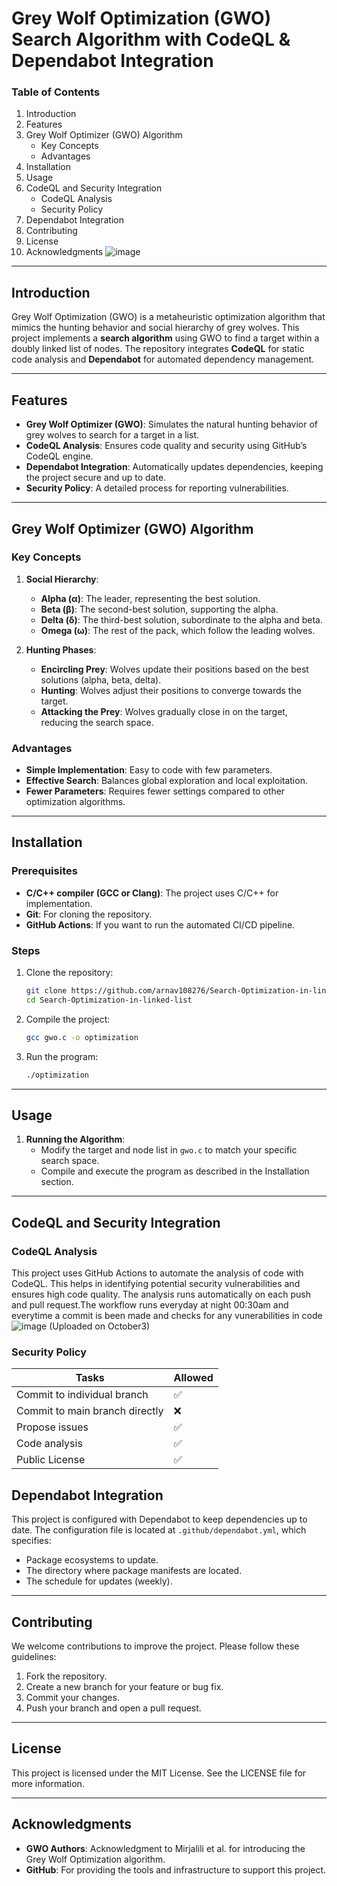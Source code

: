# Grey Wolf Optimization (GWO) Search Algorithm with CodeQL & Dependabot Integration

### Table of Contents

1. Introduction
2. Features
3. Grey Wolf Optimizer (GWO) Algorithm
    - Key Concepts
    - Advantages
4. Installation
5. Usage
6. CodeQL and Security Integration
    - CodeQL Analysis
    - Security Policy
7. Dependabot Integration
8. Contributing
9. License
10. Acknowledgments
![image](https://github.com/user-attachments/assets/e8774d7c-e185-4020-a315-be4301e38c2f)


---

## Introduction

Grey Wolf Optimization (GWO) is a metaheuristic optimization algorithm that mimics the hunting behavior and social hierarchy of grey wolves. This project implements a **search algorithm** using GWO to find a target within a doubly linked list of nodes. The repository integrates **CodeQL** for static code analysis and **Dependabot** for automated dependency management.

---

## Features

- **Grey Wolf Optimizer (GWO)**: Simulates the natural hunting behavior of grey wolves to search for a target in a list.
- **CodeQL Analysis**: Ensures code quality and security using GitHub’s CodeQL engine.
- **Dependabot Integration**: Automatically updates dependencies, keeping the project secure and up to date.
- **Security Policy**: A detailed process for reporting vulnerabilities.

---

## Grey Wolf Optimizer (GWO) Algorithm

### Key Concepts

1. **Social Hierarchy**:
   - **Alpha (α)**: The leader, representing the best solution.
   - **Beta (β)**: The second-best solution, supporting the alpha.
   - **Delta (δ)**: The third-best solution, subordinate to the alpha and beta.
   - **Omega (ω)**: The rest of the pack, which follow the leading wolves.

2. **Hunting Phases**:
   - **Encircling Prey**: Wolves update their positions based on the best solutions (alpha, beta, delta).
   - **Hunting**: Wolves adjust their positions to converge towards the target.
   - **Attacking the Prey**: Wolves gradually close in on the target, reducing the search space.

### Advantages

- **Simple Implementation**: Easy to code with few parameters.
- **Effective Search**: Balances global exploration and local exploitation.
- **Fewer Parameters**: Requires fewer settings compared to other optimization algorithms.

---

## Installation

### Prerequisites

- **C/C++ compiler (GCC or Clang)**: The project uses C/C++ for implementation.
- **Git**: For cloning the repository.
- **GitHub Actions**: If you want to run the automated CI/CD pipeline.

### Steps

1. Clone the repository:
    ```bash
    git clone https://github.com/arnav108276/Search-Optimization-in-linked-list.git
    cd Search-Optimization-in-linked-list
    ```

2. Compile the project:
    ```bash
    gcc gwo.c -o optimization
    ```

3. Run the program:
    ```bash
    ./optimization
    ```

---

## Usage

1. **Running the Algorithm**:
    - Modify the target and node list in `gwo.c` to match your specific search space.
    - Compile and execute the program as described in the Installation section.

---

## CodeQL and Security Integration

### CodeQL Analysis

This project uses GitHub Actions to automate the analysis of code with CodeQL. This helps in identifying potential security vulnerabilities and ensures high code quality. The analysis runs automatically on each push and pull request.The workflow runs everyday at night 00:30am and everytime a commit is been made and checks for any vunerabilities in code
![image](https://github.com/user-attachments/assets/8abed6da-38e9-4fc7-b2d2-73b9cbf147c0)
(Uploaded on October3)


### Security Policy

| Tasks                                   | Allowed          |
|-----------------------------------------|------------------|
| Commit to individual branch             | :white_check_mark: |
| Commit to main branch directly          | :x:              |
| Propose issues                          | :white_check_mark: |
| Code analysis                           | :white_check_mark: |
| Public License                          | :white_check_mark: |


## Dependabot Integration

This project is configured with Dependabot to keep dependencies up to date. The configuration file is located at `.github/dependabot.yml`, which specifies:

- Package ecosystems to update.
- The directory where package manifests are located.
- The schedule for updates (weekly).

---

## Contributing

We welcome contributions to improve the project. Please follow these guidelines:

1. Fork the repository.
2. Create a new branch for your feature or bug fix.
3. Commit your changes.
4. Push your branch and open a pull request.

---

## License

This project is licensed under the MIT License. See the LICENSE file for more information.

---

## Acknowledgments

- **GWO Authors**: Acknowledgment to Mirjalili et al. for introducing the Grey Wolf Optimization algorithm.
- **GitHub**: For providing the tools and infrastructure to support this project.
